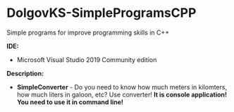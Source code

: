 # DolgovKS-SimpleProgramsCPP
Simple programs for improve programming skills in C++

**IDE:**

* Microsoft Visual Studio 2019 Community edition

**Description:**

* **SimpleConverter** - Do you need to know how much meters in kilomters, how much liters in galoon, etc? Use converter! **It is console application! You need to use it in command line!**
